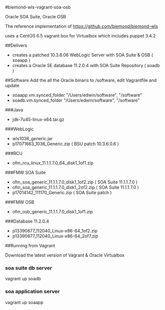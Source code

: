 #biemond-wls-vagrant-soa-osb

Oracle SOA Suite, Oracle OSB

The reference implementation of https://github.com/biemond/biemond-wls  

uses a CentOS 6.5 vagrant box for Virtualbox which includes puppet 3.4.2

##Delivers
- creates a patched 10.3.6.06 WebLogic Server with SOA Suite & OSB ( soaapp )
- creates a Oracle SE database 11.2.0.4 with SOA Suite Repository ( soadb )

##Software
Add the all the Oracle binaris to /software, edit Vagrantfile and update
- soaapp.vm.synced_folder "/Users/edwin/software", "/software"
- soadb.vm.synced_folder "/Users/edwin/software", "/software"

###Java
- jdk-7u45-linux-x64.tar.gz

###WebLogic
- wls1036_generic.jar
- p17071663_1036_Generic.zip ( BSU patch 10.3.6.0.6 )

###RCU
- ofm_rcu_linux_11.1.1.7.0_64_disk1_1of1.zip

###FMW SOA Suite
- ofm_soa_generic_11.1.1.7.0_disk1_1of2.zip ( SOA Suite 11.1.1.7.0  )
- ofm_soa_generic_11.1.1.7.0_disk1_2of2.zip ( SOA Suite 11.1.1.7.0  )
- p17014142_111170_Generic.zip ( SOA Suite patch )

###FMW OSB
- ofm_osb_generic_11.1.1.7.0_disk1_1of1.zip

###Database 11.2.0.4
- p13390677_112040_Linux-x86-64_1of2.zip
- p13390677_112040_Linux-x86-64_2of7.zip

##Running from Vagrant

Download the latest version of Vagrant & Oracle Virtualbox

### soa suite db server  
vagrant up soadb

### soa application server  
vagrant up soaapp


